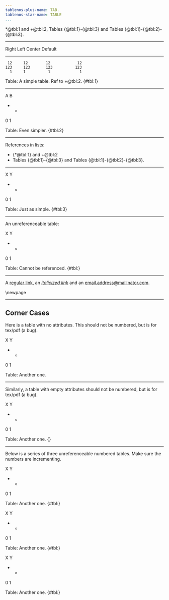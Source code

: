 ```yaml
---
tablenos-plus-name: TAB.
tablenos-star-name: TABLE
...
```


*@tbl:1 and +@tbl:2, Tables {@tbl:1}-{@tbl:3} and Tables {@tbl:1}-{@tbl:2}-{@tbl:3}.


***


  Right     Left     Center     Default
-------     ------ ----------   -------
     12     12        12            12
    123     123       123          123
      1     1          1             1

Table: A simple table. Ref to +@tbl:2. {#tbl:1}


****


A B
- -
0 1

Table: Even simpler. {#tbl:2}


****


References in lists:

  * {*@tbl:1} and +@tbl:2
  * Tables {@tbl:1}-{@tbl:3} and Tables {@tbl:1}-{@tbl:2}-{@tbl:3}.


****


X Y
- -
0 1

Table: Just as simple. {#tbl:3}


****


An unreferenceable table:

X Y
- -
0 1

Table: Cannot be referenced. {#tbl:}


****


A [regular link](http://example.com/), an [*italicized link*](http://example.com/) and an email.address@mailinator.com.


\newpage


--------------------------------------------------------------------

Corner Cases
------------


Here is a table with no attributes.  This should not be numbered, but is for tex/pdf (a bug).

X Y
- -
0 1

Table: Another one.


****


Similarly, a table with empty attributes should not be numbered, but is for tex/pdf (a bug).

X Y
- -
0 1

Table: Another one. {}


****


Below is a series of three unreferenceable numbered tables.  Make sure the numbers are incrementing.

X Y
- -
0 1

Table: Another one. {#tbl:}


X Y
- -
0 1

Table: Another one. {#tbl:}


X Y
- -
0 1

Table: Another one. {#tbl:}
